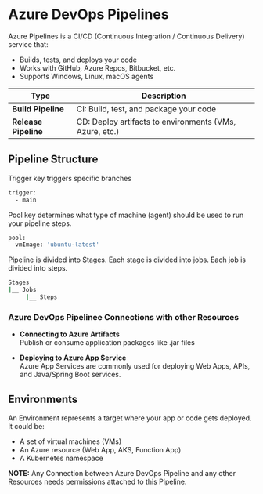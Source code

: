 # Azure DevOps Pipelines
Azure Pipelines is a CI/CD (Continuous Integration / Continuous Delivery) service that:
- Builds, tests, and deploys your code
- Works with GitHub, Azure Repos, Bitbucket, etc.
- Supports Windows, Linux, macOS agents

| Type                 | Description                                             |
| -------------------- | ------------------------------------------------------- |
| **Build Pipeline**   | CI: Build, test, and package your code                  |
| **Release Pipeline** | CD: Deploy artifacts to environments (VMs, Azure, etc.) |

## Pipeline Structure
Trigger key triggers specific branches
``` bash
trigger:
  - main
```
Pool key determines what type of machine (agent) should be used to run your pipeline steps.
``` bash
pool:
  vmImage: 'ubuntu-latest'
```

Pipeline is divided into Stages. Each stage is divided into jobs. Each job is divided into steps.
``` bash
Stages
|__ Jobs
     |__ Steps
```

### Azure DevOps Pipelinee Connections with other Resources
- **Connecting to Azure Artifacts** <br>
Publish or consume application packages like .jar files 

- **Deploying to Azure App Service**  <br>
Azure App Services are commonly used for deploying Web Apps, APIs, and Java/Spring Boot services.

## Environments
An Environment represents a target where your app or code gets deployed. <br>
It could be:     
- A set of virtual machines (VMs)
- An Azure resource (Web App, AKS, Function App)
- A Kubernetes namespace


**NOTE:**
Any Connection between Azure DevOps Pipeline and any other Resources needs permissions attached to this Pipeline.







